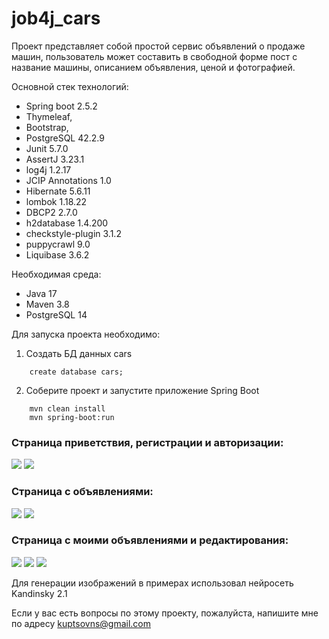 
<h1>job4j_cars</h1>

Проект представляет собой простой сервис объявлений о продаже машин,
пользователь может составить в свободной форме пост с название машины, описанием объявления, ценой и фотографией.

Основной стек технологий:
- Spring boot 2.5.2
- Thymeleaf,
- Bootstrap,
- PostgreSQL 42.2.9
- Junit 5.7.0
- AssertJ 3.23.1
- log4j 1.2.17
- JCIP Annotations 1.0
- Hibernate 5.6.11
- lombok 1.18.22
- DBCP2 2.7.0
- h2database 1.4.200
- checkstyle-plugin 3.1.2
- puppycrawl 9.0
- Liquibase 3.6.2

Необходимая среда:
- Java 17
- Maven 3.8
- PostgreSQL 14

Для запуска проекта необходимо:

1. Создать БД данных cars
```ql
    create database cars;
```

2. Соберите проект и запустите приложение Spring Boot
```
    mvn clean install
    mvn spring-boot:run
```

### Страница приветствия, регистрации и авторизации:
![](img/readmi/login.png)
![](img/readmi/reg.png)

### Страница с объявлениями:
![](img/readmi/main.png)
![](img/readmi/hall.png)

### Страница с моими объявлениями и редактирования:
![](img/readmi/ticket.png)
![](img/readmi/fin.png)
![](img/readmi/fail.png)



Для генерации изображений в примерах использовал нейросеть Kandinsky 2.1

Если у вас есть вопросы по этому проекту, пожалуйста, напишите мне по адресу kuptsovns@gmail.com

